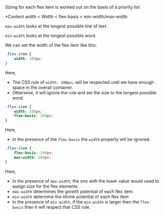 Sizing for each flex item is worked out on the basis of a priority list.

*Content width < Width < flex-basis < min-width/max-width

`max-width` looks at the longest possible line of text.

`min-width` looks at the longest possible word.

We can set the width of the flex item like this:

```css
.flex-item {
	width: 100px;
}
```

Here,
- The CSS rule of `width: 100px;` will be respected until we have enough space in the overall container.
- Otherwise, it will ignore the rule and set the size to the longest possible word.

```css
.flex-item {
	width: 100px;
	flex-basis: 200px;
}
```

Here,
- In the presence of the `flex-basis` the `width` property will be ignored.

```css
.flex-item {
	flex-basis: 200px;
	max-width: 100px;
}
```

Here,
- In the presence of `max-width`, the one with the lower value would used to assign size for the flex elements.
- `max-width` determines the growth potential of each flex item.
- `min-width` determine the shrink potential of each flex item
-  In the presence of `min-width`, if the `min-width` is larger then the `flex-basis` then it will respect that CSS rule.